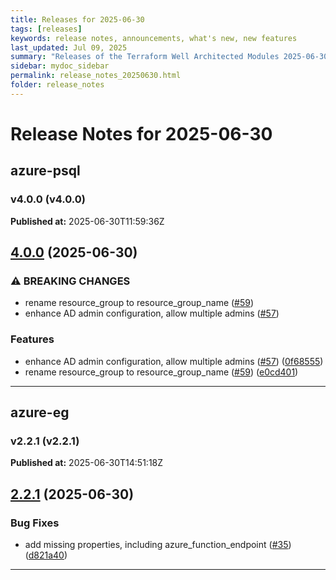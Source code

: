 ```yaml
---
title: Releases for 2025-06-30
tags: [releases]
keywords: release notes, announcements, what's new, new features
last_updated: Jul 09, 2025
summary: "Releases of the Terraform Well Architected Modules 2025-06-30"
sidebar: mydoc_sidebar
permalink: release_notes_20250630.html
folder: release_notes
---
```


# Release Notes for 2025-06-30

## azure-psql
### v4.0.0 (v4.0.0)
**Published at:** 2025-06-30T11:59:36Z

## [4.0.0](https://github.com/CloudNationHQ/terraform-azure-psql/compare/v3.2.0...v4.0.0) (2025-06-30)


### ⚠ BREAKING CHANGES

* rename resource_group to resource_group_name ([#59](https://github.com/CloudNationHQ/terraform-azure-psql/issues/59))
* enhance AD admin configuration, allow multiple admins ([#57](https://github.com/CloudNationHQ/terraform-azure-psql/issues/57))

### Features

* enhance AD admin configuration, allow multiple admins ([#57](https://github.com/CloudNationHQ/terraform-azure-psql/issues/57)) ([0f68555](https://github.com/CloudNationHQ/terraform-azure-psql/commit/0f68555c25029c343a7653a1287bcd25957b1ea2))
* rename resource_group to resource_group_name ([#59](https://github.com/CloudNationHQ/terraform-azure-psql/issues/59)) ([e0cd401](https://github.com/CloudNationHQ/terraform-azure-psql/commit/e0cd4018b747ea800d73919c65e1212983c65f2f))

---

## azure-eg
### v2.2.1 (v2.2.1)
**Published at:** 2025-06-30T14:51:18Z

## [2.2.1](https://github.com/CloudNationHQ/terraform-azure-eg/compare/v2.2.0...v2.2.1) (2025-06-30)


### Bug Fixes

* add missing properties, including azure_function_endpoint ([#35](https://github.com/CloudNationHQ/terraform-azure-eg/issues/35)) ([d821a40](https://github.com/CloudNationHQ/terraform-azure-eg/commit/d821a4099637939840a017c4edb670e5c7df2c13))

---


